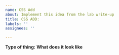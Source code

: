 ```yaml
---
name: CSS Add
about: Implement this idea from the lab write-up
title: CSS ADD: 
labels: ''
assignees: ''

---
```

**Type of thing:** 
**What does it look like**
